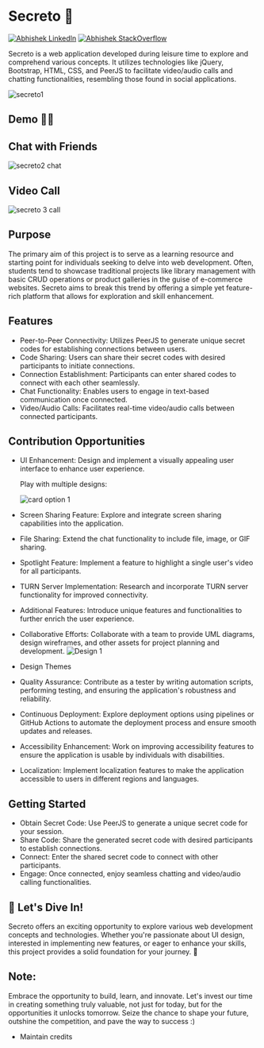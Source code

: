 # Secreto 🤫

[![Abhishek LinkedIn](https://img.shields.io/badge/Abhishek-LinkedIn-blue.svg?style=for-the-badge)](https://www.linkedin.com/in/abhi5h3k/) [![Abhishek StackOverflow](https://img.shields.io/badge/Abhishek-StackOverflow-orange.svg?style=for-the-badge)](https://stackoverflow.com/users/6870223/abhi?tab=profile)

Secreto is a web application developed during leisure time to explore and comprehend various concepts. It utilizes technologies like jQuery, Bootstrap, HTML, CSS, and PeerJS to facilitate video/audio calls and chatting functionalities, resembling those found in social applications.

![secreto1](https://github.com/Abhi5h3k/secreto-social-video-chat-with-webRTC/assets/37928721/9c9bf805-1032-494c-b11c-859634e2d402)


## Demo 🚀🤖
## Chat with Friends

![secreto2 chat](https://github.com/Abhi5h3k/secreto-social-video-chat-with-webRTC/assets/37928721/dcd9220b-0e8b-4b6e-b96c-a60b39e011e3)

## Video Call

![secreto 3 call](https://github.com/Abhi5h3k/secreto-social-video-chat-with-webRTC/assets/37928721/5a745ce2-2b28-4f41-a889-0f6ae5c7b18d)

## Purpose

The primary aim of this project is to serve as a learning resource and starting point for individuals seeking to delve into web development. Often, students tend to showcase traditional projects like library management with basic CRUD operations or product galleries in the guise of e-commerce websites. Secreto aims to break this trend by offering a simple yet feature-rich platform that allows for exploration and skill enhancement.

## Features

- Peer-to-Peer Connectivity: Utilizes PeerJS to generate unique secret codes for establishing connections between users.
- Code Sharing: Users can share their secret codes with desired participants to initiate connections.
- Connection Establishment: Participants can enter shared codes to connect with each other seamlessly.
- Chat Functionality: Enables users to engage in text-based communication once connected.
- Video/Audio Calls: Facilitates real-time video/audio calls between connected participants.

## Contribution Opportunities

- UI Enhancement: Design and implement a visually appealing user interface to enhance user experience.

  Play with multiple designs:

  ![card option 1](https://github.com/Abhi5h3k/secreto-social-video-chat-with-webRTC/assets/37928721/6566c974-747b-410c-8fd1-15e3e6734522)


- Screen Sharing Feature: Explore and integrate screen sharing capabilities into the application.
- File Sharing: Extend the chat functionality to include file, image, or GIF sharing.
- Spotlight Feature: Implement a feature to highlight a single user's video for all participants.
- TURN Server Implementation: Research and incorporate TURN server functionality for improved connectivity.
- Additional Features: Introduce unique features and functionalities to further enrich the user experience.
- Collaborative Efforts: Collaborate with a team to provide UML diagrams, design wireframes, and other assets for project planning and development.
  ![Design 1](https://github.com/Abhi5h3k/secreto-social-video-chat-with-webRTC/assets/37928721/aefad5f4-9846-4822-99e1-4fdccec62342)
- Design Themes
- Quality Assurance: Contribute as a tester by writing automation scripts, performing testing, and ensuring the application's robustness and reliability.
- Continuous Deployment: Explore deployment options using pipelines or GitHub Actions to automate the deployment process and ensure smooth updates and releases.
- Accessibility Enhancement: Work on improving accessibility features to ensure the application is usable by individuals with disabilities.
- Localization: Implement localization features to make the application accessible to users in different regions and languages.

## Getting Started

- Obtain Secret Code: Use PeerJS to generate a unique secret code for your session.
- Share Code: Share the generated secret code with desired participants to establish connections.
- Connect: Enter the shared secret code to connect with other participants.
- Engage: Once connected, enjoy seamless chatting and video/audio calling functionalities.

## 🚀 Let's Dive In!

Secreto offers an exciting opportunity to explore various web development concepts and technologies. Whether you're passionate about UI design, interested in implementing new features, or eager to enhance your skills, this project provides a solid foundation for your journey. 🌟

## Note:

Embrace the opportunity to build, learn, and innovate. Let's invest our time in creating something truly valuable, not just for today, but for the opportunities it unlocks tomorrow. Seize the chance to shape your future, outshine the competition, and pave the way to success :)

- Maintain credits
